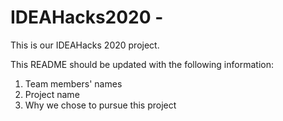 # IDEAHacks2020 - 
This is our IDEAHacks 2020 project.

This README should be updated with the following information:

1) Team members' names
2) Project name
3) Why we chose to pursue this project

